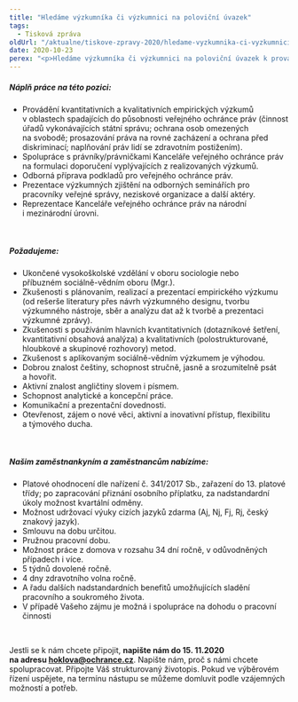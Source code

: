```yaml
---
title: "Hledáme výzkumníka či výzkumnici na poloviční úvazek"
tags:
  - Tisková zpráva
oldUrl: "/aktualne/tiskove-zpravy-2020/hledame-vyzkumnika-ci-vyzkumnici-na-polovicni-uvazek"
date: 2020-10-23
perex: "<p>Hledáme výzkumníka či výzkumnici na poloviční úvazek k provádění kvantitativních a kvalitativních empirických výzkumů. Požadujeme ukončené vysokoškolské vzdělává v oboru sociologie nebo v příbuzném sociálně-vědním oboru. Zájemci se mohou hlásit do 15. 11.2020 </p>"
---
```


<!-- imported from the old website -->

<h5>Náplň práce na této pozici:</h5> <ul><li>Provádění kvantitativních a kvalitativních empirických výzkumů v oblastech spadajících do působnosti veřejného ochránce práv (činnost úřadů vykonávajících státní správu; ochrana osob omezených na svobodě; prosazování práva na rovné zacházení a ochrana před diskriminací; naplňování práv lidí se zdravotním postižením).</li><li>Spolupráce s právníky/právničkami Kanceláře veřejného ochránce práv na formulaci doporučení vyplývajících z realizovaných výzkumů.</li><li>Odborná příprava podkladů pro veřejného ochránce práv.</li><li>Prezentace výzkumných zjištění na odborných seminářích pro pracovníky veřejné správy, neziskové organizace a další aktéry.</li><li>Reprezentace Kanceláře veřejného ochránce práv na národní i mezinárodní úrovni.</li></ul> <p> </p> <h5>Požadujeme:</h5> <p></p><ul><li>Ukončené vysokoškolské vzdělání v oboru sociologie nebo příbuzném sociálně-vědním oboru (Mgr.).</li><li>Zkušenosti s plánovaním, realizací a prezentací empirického výzkumu (od rešerše literatury přes návrh výzkumného designu, tvorbu výzkumného nástroje, sběr a analýzu dat až k tvorbě a prezentaci výzkumné zprávy).</li><li>Zkušenosti s používáním hlavních kvantitativních (dotazníkové šetření, kvantitativní obsahová analýza) a kvalitativních (polostrukturované, hloubkové a skupinové rozhovory) metod. </li><li>Zkušenost s aplikovaným sociálně-vědním výzkumem je výhodou.</li><li>Dobrou znalost češtiny, schopnost stručně, jasně a srozumitelně psát a hovořit.</li><li>Aktivní znalost angličtiny slovem i písmem.</li><li>Schopnost analytické a koncepční práce.</li><li>Komunikační a prezentační dovednosti.</li><li>Otevřenost, zájem o nové věci, aktivní a inovativní přístup, flexibilitu a týmového ducha.</li></ul> <p> </p> <h5>Našim zaměstnankyním a zaměstnancům nabízíme:</h5> <p></p><ul><li>Platové ohodnocení dle nařízení č. 341/2017 Sb., zařazení do 13. platové třídy; po zapracování přiznání osobního příplatku, za nadstandardní úkoly možnost kvartální odměny.</li><li>Možnost udržovací výuky cizích jazyků zdarma (Aj, Nj, Fj, Rj, český znakový jazyk).</li><li>Smlouvu na dobu určitou.</li><li>Pružnou pracovní dobu. </li><li>Možnost práce z domova v rozsahu 34 dní ročně, v odůvodněných případech i více.</li><li>5 týdnů dovolené ročně.</li><li>4 dny zdravotního volna ročně.</li><li>A řadu dalších nadstandardních benefitů umožňujících sladění pracovního a soukromého života.</li><li>V případě Vašeho zájmu je možná i spolupráce na dohodu o pracovní činnosti</li></ul> <p> </p> <p>Jestli se k nám chcete připojit, <b>napište nám do 15. 11.2020 na adresu <a href="mailto:hoklova@ochrance.cz">hoklova@ochrance.cz</a></b>. Napište nám, proč s námi chcete spolupracovat. Připojte Váš strukturovaný životopis. Pokud ve výběrovém řízení uspějete, na termínu nástupu se můžeme domluvit podle vzájemných možností a potřeb.</p>
